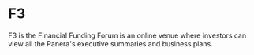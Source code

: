 # F3
F3 is the Financial Funding Forum is an online venue where investors can view all the Panera's executive summaries and business plans. 
